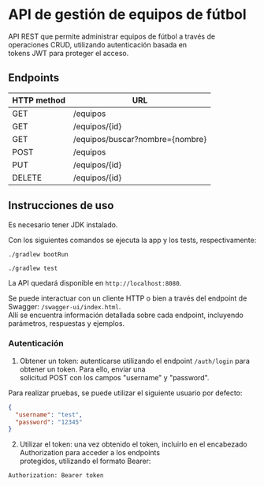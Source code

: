 # API de gestión de equipos de fútbol

API REST que permite administrar equipos de fútbol a través de operaciones CRUD, utilizando autenticación basada en  
tokens JWT para proteger el acceso.

## Endpoints

| HTTP method | URL                             |
|-------------|---------------------------------|
| GET         | /equipos                        |
| GET         | /equipos/{id}                   |
| GET         | /equipos/buscar?nombre={nombre} |
| POST        | /equipos                        |
| PUT         | /equipos/{id}                   |
| DELETE      | /equipos/{id}                   |

## Instrucciones de uso

Es necesario tener JDK instalado.

Con los siguientes comandos se ejecuta la app y los tests, respectivamente:
```
./gradlew bootRun
```
```
./gradlew test
```

La API quedará disponible en ```http://localhost:8080```.

Se puede interactuar con un cliente HTTP o bien a través del endpoint de Swagger: ```/swagger-ui/index.html```.  
Allí se encuentra información detallada sobre cada endpoint, incluyendo parámetros, respuestas y ejemplos.

### Autenticación

1) Obtener un token: autenticarse utilizando el endpoint ```/auth/login``` para obtener un token. Para ello, enviar una  
solicitud POST con los campos "username" y "password".

Para realizar pruebas, se puede utilizar el siguiente usuario por defecto:

```json
{
  "username": "test",
  "password": "12345"
}
```

2) Utilizar el token: una vez obtenido el token, incluirlo en el encabezado Authorization para acceder a los endpoints  
protegidos, utilizando el formato Bearer:

```
Authorization: Bearer token
```
